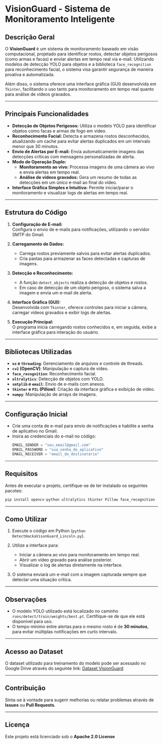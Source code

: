 
# **VisionGuard - Sistema de Monitoramento Inteligente**

## **Descrição Geral**
O **VisionGuard** é um sistema de monitoramento baseado em visão computacional, projetado para identificar rostos, detectar objetos perigosos (como armas e facas) e enviar alertas em tempo real via e-mail. Utilizando modelos de detecção YOLO para objetos e a biblioteca `face_recognition` para reconhecimento facial, o sistema visa garantir segurança de maneira proativa e automatizada.

Além disso, o sistema oferece uma interface gráfica (GUI) desenvolvida em `Tkinter`, facilitando o uso tanto para monitoramento em tempo real quanto para análise de vídeos gravados.

---

## **Principais Funcionalidades**
- **Detecção de Objetos Perigosos:** Utiliza o modelo YOLO para identificar objetos como facas e armas de fogo em vídeo.
- **Reconhecimento Facial:** Detecta e armazena rostos desconhecidos, atualizando um cache para evitar alertas duplicados em um intervalo menor que 30 minutos.
- **Envio de Alertas por E-mail:** Envia automaticamente imagens das detecções críticas com mensagens personalizadas de alerta.
- **Modo de Operação Duplo:**
  - **Monitoramento ao vivo:** Processa imagens de uma câmera ao vivo e envia alertas em tempo real.
  - **Análise de vídeos gravados:** Gera um resumo de todas as detecções em um único e-mail ao final do vídeo.
- **Interface Gráfica Simples e Intuitiva:** Permite iniciar/parar o monitoramento e visualizar logs de alertas em tempo real.

---

## **Estrutura do Código**
1. **Configuração de E-mail:**  
   Configura o envio de e-mails para notificações, utilizando o servidor SMTP do Gmail.

2. **Carregamento de Dados:**  
   - Carrega rostos previamente salvos para evitar alertas duplicados.
   - Cria pastas para armazenar as faces detectadas e capturas de imagens.

3. **Detecção e Reconhecimento:**  
   - A função `detect_objects` realiza a detecção de objetos e rostos.
   - Em caso de detecção de um objeto perigoso, o sistema salva a imagem e envia um e-mail de alerta.

4. **Interface Gráfica (GUI):**  
   Desenvolvida com `Tkinter`, oferece controles para iniciar a câmera, carregar vídeos gravados e exibir logs de alertas.

5. **Execução Principal:**  
   O programa inicia carregando rostos conhecidos e, em seguida, exibe a interface gráfica para interação do usuário.

---

## **Bibliotecas Utilizadas**
- **`os` e `threading`**: Gerenciamento de arquivos e controle de threads.
- **`cv2` (OpenCV)**: Manipulação e captura de vídeo.
- **`face_recognition`**: Reconhecimento facial.
- **`ultralytics`**: Detecção de objetos com YOLO.
- **`smtplib` e `email`**: Envio de e-mails com anexos.
- **`tkinter` e `PIL` (Pillow)**: Criação da interface gráfica e exibição de vídeo.
- **`numpy`**: Manipulação de arrays de imagens.

---

## **Configuração Inicial**
- Crie uma conta de e-mail para envio de notificações e habilite a senha de aplicativo no Gmail.
- Insira as credenciais do e-mail no código:
  ```python
  EMAIL_SENDER = "seu_email@gmail.com"
  EMAIL_PASSWORD = "sua_senha_de_aplicativo"
  EMAIL_RECEIVER = "email_do_destinatário"
  ```

---

## Requisitos

Antes de executar o projeto, certifique-se de ter instalado os seguintes pacotes:

```bash
pip install opencv-python ultralytics tkinter Pillow face_recognition
```
---

## **Como Utilizar**
1. Execute o código em Python (`python DetectHackaVisonGuard_Lincoln.py`).
2. Utilize a interface para:
   - Iniciar a câmera ao vivo para monitoramento em tempo real.
   - Abrir um vídeo gravado para análise posterior.
   - Visualizar o log de alertas diretamente na interface.

3. O sistema enviará um e-mail com a imagem capturada sempre que detectar uma situação crítica.

---

## **Observações**
- O modelo YOLO utilizado está localizado no caminho `runs/detect/train/weights/best.pt`. Certifique-se de que ele está disponível para uso.
- O tempo mínimo entre alertas para o mesmo rosto é de **30 minutos**, para evitar múltiplas notificações em curto intervalo.

---

## Acesso ao Dataset

O dataset utilizado para treinamento do modelo pode ser acessado no Google Drive através do seguinte link:
[Dataset VisionGuard](https://drive.google.com/drive/folders/13qi71kzV0WxuKdReM01d0W-EU7aWyEg6?usp=sharing)

---

## Contribuição

Sinta-se à vontade para sugerir melhorias ou relatar problemas através de **Issues** ou **Pull Requests**.

---

## Licença

Este projeto está licenciado sob o **Apache 2.0 License**
